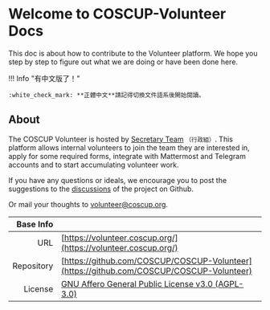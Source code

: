 # Welcome to COSCUP-Volunteer Docs

This doc is about how to contribute to the Volunteer platform. We hope you
step by step to figure out what we are doing or have been done here.


!!! Info "有中文版了！"

    :white_check_mark: **正體中文**請記得切換文件語系後開始閱讀。

## About

The COSCUP Volunteer is hosted by [Secretary Team](secretary_team/overview.md) <small>（行政組）</small>.
This platform allows internal volunteers to join the team they are
interested in, apply for some required forms, integrate with Mattermost and
Telegram accounts and to start accumulating volunteer work.

If you have any questions or ideals, we encourage you to post the suggestions
to the [discussions](https://github.com/COSCUP/COSCUP-Volunteer/discussions) of
the project on Github.

Or mail your thoughts to [volunteer@coscup.org](mailto:volunteer@coscup.org).

|  Base Info |                                                                                                                       |
| ---------: | --------------------------------------------------------------------------------------------------------------------- |
|        URL | [https://volunteer.coscup.org/](https://volunteer.coscup.org/)                                                        |
| Repository | [https://github.com/COSCUP/COSCUP-Volunteer](https://github.com/COSCUP/COSCUP-Volunteer)                              |
|    License | [GNU Affero General Public License v3.0 (AGPL-3.0)](https://github.com/COSCUP/COSCUP-Volunteer/blob/main/LICENSE.txt) |

